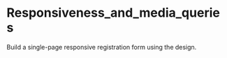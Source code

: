 # Responsiveness_and_media_queries


Build a single-page responsive registration form using the design.